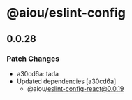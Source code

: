 # @aiou/eslint-config

## 0.0.28
### Patch Changes

- a30cd6a: tada
- Updated dependencies [a30cd6a]
  - @aiou/eslint-config-react@0.0.19
